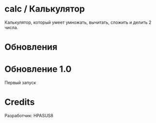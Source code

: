 # calc / Калькулятор
Калькулятор, который умеет умножать, вычитать, сложить и делить 2 числа.

# Обновления
# Обновление 1.0
Первый запуск

# Credits
Разработчик: HPASUS8
